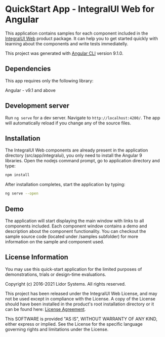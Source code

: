 # QuickStart App - IntegralUI Web for Angular

This application contains samples for each component included in the [IntegralUI Web](http://www.lidorsystems.com/products/web/studio/) product package. It can help you to get started quickly with learning about the components and write tests immediatelly.

This project was generated with [Angular CLI](https://github.com/angular/angular-cli) version 9.1.0.

## Dependencies

This app requires only the following library:

Angular - v9.1 and above

## Development server

Run `ng serve` for a dev server. Navigate to `http://localhost:4200/`. The app will automatically reload if you change any of the source files.

## Installation

The IntegralUI Web components are already present in the application directory (src/app/integralui), you only need to install the Angular 9 libraries. Open the nodejs command prompt, go to application directory and type: 

```bash
npm install
```

After installation completes, start the application by typing:

```bash
ng serve --open
```

## Demo

The application will start displaying the main window with links to all components included. Each component window contains a demo and description about the component functionality. You can checkout the sample source code (located under /samples subfolder) for more information on the sample and component used.


## License Information

You may use this quick-start application for the limited purposes of demonstrations, trials or design-time evaluations.

Copyright (c) 2016-2021 Lidor Systems. All rights reserved.

This project has been released under the IntegralUI Web License, and may not be used except in compliance with the License.
A copy of the License should have been installed in the product's root installation directory or it can be found here: [License Agreement](http://www.lidorsystems.com/products/web/studio/license-agreement.aspx).

This SOFTWARE is provided "AS IS", WITHOUT WARRANTY OF ANY KIND, either express or implied. See the License for the specific language governing rights and limitations under the License.


